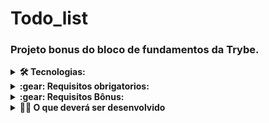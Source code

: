 # Todo_list

### Projeto bonus do bloco de fundamentos da Trybe.

<details>
<summary><strong>🛠  Tecnologias:</strong></summary>
- HTML<br>
- CSS<br>
- JavaScript<br>
</details>

<details>
<summary><strong>:gear: Requisitos obrigatorios:</strong></summary>
:white_check_mark: 1 - Adicione à sua lista o título "Minha Lista de Tarefas" em uma tag '<header>' <br>
:white_check_mark: 2 - Adicione abaixo do título um parágrafo com o texto "Clique duas vezes em um item para marcá-lo como completo"<br>
:white_check_mark: 3 - Adicione um input onde a pessoa usuária poderá digitar o nome do item que deseja adicionar à lista<br>
:white_check_mark: 4 - Adicione uma lista ordenada de tarefas<br>
:white_check_mark: 5 - Adicione um botão e, ao clicar nesse botão, um novo item deverá ser criado ao final da lista e o texto do input deve ser limpo<br>
:white_check_mark: 6 - Ordene os itens da lista de tarefas por ordem de criação<br>
:white_check_mark: 7 - Clicar em um item da lista deve alterar a cor de fundo do item para cinza<br>
:white_check_mark: 8 - Não deve ser possível selecionar mais de um elemento da lista ao mesmo tempo<br>
:white_check_mark: 9 - Clicar duas vezes em um item, faz com que ele seja riscado, indicando que foi completado. Deve ser possível desfazer essa ação clicando novamente uas vezes no item<br>
:white_check_mark: 10 - Adicione um botão que quando clicado deve apagar todos os itens da lista<br>
:white_check_mark: 11 - Adicione um botão que quando clicado remove somente os elementos finalizados da sua lista<br>
</details>

<details>
<summary><strong>:gear: Requisitos Bônus:</strong></summary>
:white_check_mark: 12 - Adicione um botão que salva o conteúdo da lista. Se você fechar e reabrir a página, a lista deve continuar no estado em que estava<br>
:white_check_mark: 13 - Adicione dois botões, que permitam mover o item selecionado para cima ou para baixo na lista de tarefas<br>
:white_check_mark: 14 - Adicione um botão que, quando clicado, remove o item selecionado<br>
</details>

<details>
  <summary><strong>👨‍💻 O que deverá ser desenvolvido</strong></summary><br />

  Você desenvolverá uma lista de tarefas usando `HTML`, `CSS` e `JavaScript`.

:bulb: **Veja o exemplo a seguir de como o projeto pode se parecer depois de pronto**

  ![exemplo de uma todo list](https://github.com/tryber/sd-023-a-project-todo-list/blob/main/todo-list-example.gif?raw=true)

:rocket: Lembre-se que você pode ir além e deixar o projeto com a sua cara e impressionar todas as pessoas! :rocket:
</details>
